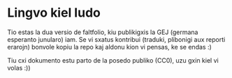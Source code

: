 # Lingvo kiel ludo

Tio estas la dua versio de faltfolio, kiu publikigxis la GEJ (germana esperanto junularo) iam.
Se vi sxatus kontribui (traduki, plibonigi aux reporti erarojn) bonvole kopiu la repo kaj aldonu kion vi pensas, ke se endas :)

Tiu cxi dokumento estu parto de la posedo publiko (CC0), uzu gxin kiel vi volas :))